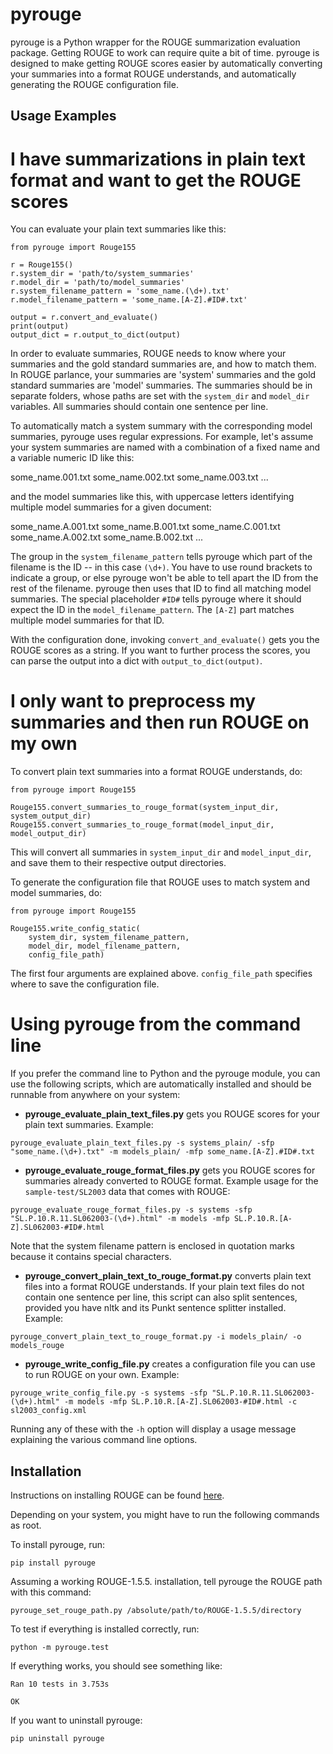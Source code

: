 pyrouge
=======

pyrouge is a Python wrapper for the ROUGE summarization evaluation package. Getting ROUGE to work can require quite a bit of time. pyrouge is designed to make getting ROUGE scores easier by automatically converting your summaries into a format ROUGE understands, and automatically generating the ROUGE configuration file.

## Usage Examples

# I have summarizations in plain text format and want to get the ROUGE scores

You can evaluate your plain text summaries like this:

```
from pyrouge import Rouge155

r = Rouge155()
r.system_dir = 'path/to/system_summaries'
r.model_dir = 'path/to/model_summaries'
r.system_filename_pattern = 'some_name.(\d+).txt'
r.model_filename_pattern = 'some_name.[A-Z].#ID#.txt'

output = r.convert_and_evaluate()
print(output)
output_dict = r.output_to_dict(output)
```

In order to evaluate summaries, ROUGE needs to know where your summaries and the gold standard summaries are, and how to match them. In ROUGE parlance, your summaries are 'system' summaries and the gold standard summaries are 'model' summaries. The summaries should be in separate folders, whose paths are set with the ```system_dir``` and ```model_dir``` variables. All summaries should contain one sentence per line.

To automatically match a system summary with the corresponding model summaries, pyrouge uses regular expressions. For example, let's assume your system summaries are named with a combination of a fixed name and a variable numeric ID like this:

some_name.001.txt
some_name.002.txt
some_name.003.txt
...

and the model summaries like this, with uppercase letters identifying multiple model summaries for a given document:

some_name.A.001.txt
some_name.B.001.txt
some_name.C.001.txt
some_name.A.002.txt
some_name.B.002.txt
...

The group in the ```system_filename_pattern``` tells pyrouge which part of the filename is the ID -- in this case ```(\d+)```. You have to use round brackets to indicate a group, or else pyrouge won't be able to tell apart the ID from the rest of the filename. pyrouge then uses that ID to find all matching model summaries. The special placeholder ```#ID#``` tells pyrouge where it should expect the ID in the ```model_filename_pattern```. The ```[A-Z]``` part matches multiple model summaries for that ID.

With the configuration done, invoking ```convert_and_evaluate()``` gets you the ROUGE scores as a string. If you want to further process the scores, you can parse the output into a dict with ```output_to_dict(output)```.


# I only want to preprocess my summaries and then run ROUGE on my own

To convert plain text summaries into a format ROUGE understands, do:

```
from pyrouge import Rouge155

Rouge155.convert_summaries_to_rouge_format(system_input_dir, system_output_dir)
Rouge155.convert_summaries_to_rouge_format(model_input_dir, model_output_dir)
```

This will convert all summaries in ```system_input_dir``` and ```model_input_dir```, and save them to their respective output directories.

To generate the configuration file that ROUGE uses to match system and model summaries, do:

```
from pyrouge import Rouge155

Rouge155.write_config_static(
    system_dir, system_filename_pattern,
	model_dir, model_filename_pattern,
	config_file_path)
```

The first four arguments are explained above. ```config_file_path``` specifies where to save the configuration file.


# Using pyrouge from the command line

If you prefer the command line to Python and the pyrouge module, you can use the following scripts, which are automatically installed and should be runnable from anywhere on your system:

- **pyrouge_evaluate_plain_text_files.py** gets you ROUGE scores for your plain text summaries. Example:

```
pyrouge_evaluate_plain_text_files.py -s systems_plain/ -sfp "some_name.(\d+).txt" -m models_plain/ -mfp some_name.[A-Z].#ID#.txt
```

- **pyrouge_evaluate_rouge_format_files.py** gets you ROUGE scores for summaries already converted to ROUGE format. Example usage for the ```sample-test/SL2003``` data that comes with ROUGE:

```
pyrouge_evaluate_rouge_format_files.py -s systems -sfp "SL.P.10.R.11.SL062003-(\d+).html" -m models -mfp SL.P.10.R.[A-Z].SL062003-#ID#.html
```

Note that the system filename pattern is enclosed in quotation marks because it contains special characters.

- **pyrouge_convert_plain_text_to_rouge_format.py** converts plain text files into a format ROUGE understands. If your plain text files do not contain one sentence per line, this script can also split sentences, provided you have nltk and its Punkt sentence splitter installed. Example:

```
pyrouge_convert_plain_text_to_rouge_format.py -i models_plain/ -o models_rouge
```

- **pyrouge_write_config_file.py** creates a configuration file you can use to run ROUGE on your own. Example:

```
pyrouge_write_config_file.py -s systems -sfp "SL.P.10.R.11.SL062003-(\d+).html" -m models -mfp SL.P.10.R.[A-Z].SL062003-#ID#.html -c sl2003_config.xml
```

Running any of these with the ```-h``` option will display a usage message explaining the various command line options.

## Installation

Instructions on installing ROUGE can be found [here](http://jpbalb.in/post/42675198985/figuring-out-rouge).

Depending on your system, you might have to run the following commands as root.

To install pyrouge, run:

```
pip install pyrouge
```

Assuming a working ROUGE-1.5.5. installation, tell pyrouge the ROUGE path with this command:

```
pyrouge_set_rouge_path.py /absolute/path/to/ROUGE-1.5.5/directory
```

To test if everything is installed correctly, run:

```
python -m pyrouge.test
```

If everything works, you should see something like:

```
Ran 10 tests in 3.753s

OK
```

If you want to uninstall pyrouge:

```
pip uninstall pyrouge
```

